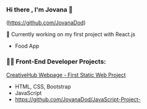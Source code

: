 ### Hi there , I'm Jovana 👋 
 (https://github.com/JovanaDod)

🌱 Currently working on my first project with React.js
- Food App

### 👨‍💻 Front-End Developer Projects:
[CreativeHub Webpage - First Static Web Project](https://github.com/JovanaDod/First-html-project-CH)
- HTML, CSS, Bootstrap
- JavaScript
- https://github.com/JovanaDod/JavaScript-Project-






